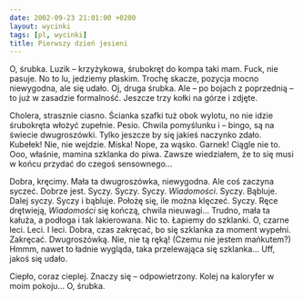 ```yaml
---
date: 2002-09-23 21:01:00 +0200
layout: wycinki
tags: [pl, wycinki]
title: Pierwszy dzień jesieni
---
```


O, śrubka. Luzik – krzyżykowa, śrubokręt do kompa taki mam. Fuck, nie pasuje. No to lu, jedziemy płaskim. Trochę skacze, pozycja mocno niewygodna, ale się udało. Oj, druga śrubka. Ale – po bojach z poprzednią – to już w zasadzie formalność. Jeszcze trzy kołki na górze i zdjęte.

Cholera, strasznie ciasno. Ścianka szafki tuż obok wylotu, no nie idzie śrubokręta włożyć zupełnie. Pesio. Chwila pomyślunku i – bingo, są na świecie dwugroszówki. Tylko jeszcze by się jakieś naczynko zdało. Kubełek! Nie, nie wejdzie. Miska! Nope, za wąsko. Garnek! Ciągle nie to. Ooo, właśnie, mamina szklanka do piwa. Zawsze wiedziałem, że to się musi w końcu przydać do czegoś sensownego…

Dobra, kręcimy. Mała ta dwugroszówka, niewygodna. Ale coś zaczyna syczeć. Dobrze jest. Syczy. Syczy. Syczy. <cite>Wiadomości</cite>. Syczy. Bąbluje. Dalej syczy. Syczy i bąbluje. Położę się, ile można klęczeć. Syczy. Ręce drętwieją, <cite>Wiadomości</cite> się kończą, chwila nieuwagi… Trudno, mała ta kałuża, a podłoga i tak lakierowana. Nic to. Łapiemy do szklanki. O, czarne leci. Leci. I leci. Dobra, czas zakręcać, bo się szklanka za moment wypełni. Zakręcać. Dwugroszówką. Nie, nie tą ręką! (Czemu nie jestem mańkutem?) Hmmm, nawet to ładnie wygląda, taka przelewająca się szklanka… Uff, jakoś się udało.

Ciepło, coraz cieplej. Znaczy się – odpowietrzony. Kolej na kaloryfer w moim pokoju… O, śrubka.
